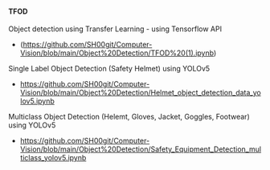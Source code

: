 #### TFOD 
Object detection using Transfer Learning - using Tensorflow API
  - (https://github.com/SH00git/Computer-Vision/blob/main/Object%20Detection/TFOD%20(1).ipynb)

Single Label Object Detection (Safety Helmet) using YOLOv5
  - https://github.com/SH00git/Computer-Vision/blob/main/Object%20Detection/Helmet_object_detection_data_yolov5.ipynb

  Multiclass Object Detection (Helemt, Gloves, Jacket, Goggles, Footwear) using YOLOv5
  - https://github.com/SH00git/Computer-Vision/blob/main/Object%20Detection/Safety_Equipment_Detection_multiclass_yolov5.ipynb
